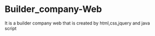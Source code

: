 # Builder_company-Web
It is a builder company web that is created by html,css,jquery and java script

